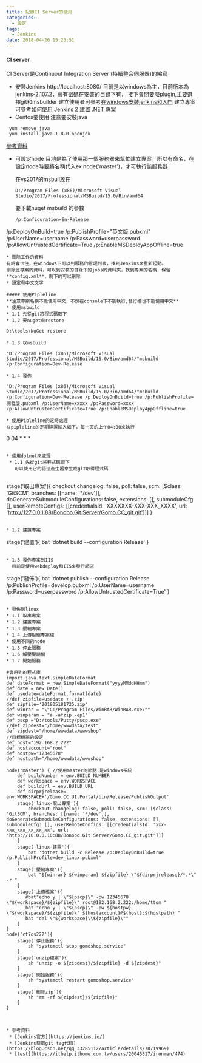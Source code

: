 ```yaml
---
title: 記錄CI Server的使用
categories:
  - 設定
tags:
  - Jenkins
date: 2018-04-26 15:23:51
---
```

#### CI server
CI Server是Continuout Integration Server (持續整合伺服器)的縮寫
* 安裝Jenkins http://localhost:8080/
  目前是以windows為主，目前版本為jenkins-2.107.2，會有密碼在安裝的目錄下有，
  接下會問要麼plugin,主要選擇git和msbuilder
  建立使用者可參考[在windows安裝jenkins和入門](https://dotblogs.com.tw/kinanson/2017/08/17/135639)
  建立專案可參考[如何使用 Jenkins 2 建置 .NET 專案](https://blog.yowko.com/2017/02/jenkins-2-build-dotnet-project.html)
* Centos要使用
  注意要安裝java
```
 yum remove java
 yum install java-1.8.0-openjdk
```

  [參考資料](https://wiki.jenkins.io/display/JENKINS/Installing+Jenkins+on+Red+Hat+distributions#InstallingJenkinsonRedHatdistributions-ImportantNoteonCentOSJava)
  
* 可設定node
  目地是為了使用那一個服務器來幫忙建立專案，所以有命名，在設定node時要將名稱代入ex node('master')，才可執行該服務器
  
  在vs2017的msbuil放在
  ```
  D:/Program Files (x86)/Microsoft Visual Studio/2017/Professional/MSBuild/15.0/Bin/amd64
  ```
  要下載nuget
  msbuild 的參數
  ```
  /p:Configuration=En-Release 
 /p:DeployOnBuild=true
 /p:PublishProfile="英文版.pubxml"
 /p:UserName=username
 /p:Password=userpassword
 /p:AllowUntrustedCertificate=True
 /p:EnableMSDeployAppOffline=true
  ```
* 刪除工作的資料
  有時會卡住，在windows下可以到服務的管理列表，找到Jenkins來重新起動。
  刪除此專案的資料，可以到安裝的目錄下的jobs的資料夾，找到專案的名稱，保留**config.xml**，剩下的可以刪除
* 設定有中文文字
    
##### 使用Pipleline
  **注意專案名稱不能使用中文，不然在console下不能執行,發行檔也不能使用中文** 
* 使用msbuild
  * 1.1 先從git將程式碼取下
  * 1.2 要nuget來restore
  ```
	D:\tools\NuGet restore
  ```
  * 1.3 以msbuild	
  ```
	"D:/Program Files (x86)/Microsoft Visual Studio/2017/Professional/MSBuild/15.0/Bin/amd64/"msbuild /p:Configuration=Dev-Release
  ```
  * 1.4 發佈
  ```
	"D:/Program Files (x86)/Microsoft Visual Studio/2017/Professional/MSBuild/15.0/Bin/amd64/"msbuild /p:Configuration=Dev-Release /p:DeployOnBuild=true /p:PublishProfile=開發版.pubxml /p:UserName=xxxxx /p:Password=xxxx /p:AllowUntrustedCertificate=True /p:EnableMSDeployAppOffline=true 
  ```
* 使用Pipleline的定時處理
 在pipleline的定期建置輸入如下，每一天的上午04:00來執行

 ```
 0 04 * * *
 ```
 
* 使用dotnet來處理
  * 1.1 先從git將程式碼取下
    可以使用它的語法產生器來生成git取得程式碼
	
  ```
  stage('取出專案'){
      checkout changelog: false, poll: false, scm: [$class: 'GitSCM', branches: [[name: '*/dev']], doGenerateSubmoduleConfigurations: false, extensions: [], submoduleCfg: [], userRemoteConfigs: [[credentialsId: 'XXXXXXX-XXX-XXX_XXXX', url: 'http://127.0.0.1:88/Bonobo.Git.Server/Gomo.CC_git.git']]]
  }
  ```
  
  * 1.2 建置專案
  ```
  stage('建置'){
        bat 'dotnet build --configuration Release'
    }
  ```
  
  * 1.3 發佈專案到IIS
    目前是使用webdeploy和IIS來發行網店
  ```
  stage('發佈'){
      bat 'dotnet publish --configuration Release /p:PublishProfile=develop.pubxml /p:UserName=username /p:Password=userpassword /p:AllowUntrustedCertificate=True'
    }
  ```
  
* 發佈到linux
  * 1.1 取出專案
  * 1.2 建置專案
  * 1.3 壓縮專案
  * 1.4 上傳壓縮專案檔
  * 使用不同的node
  * 1.5 停止服務
  * 1.6 解壓壓縮檔
  * 1.7 開始服務
  
```
    #會用到的程式庫
    import java.text.SimpleDateFormat
    def dateFormat = new SimpleDateFormat("yyyyMMddHHmm")
    def date = new Date()
    def usedate=dateFormat.format(date)
    //def zipfile=usedate +'.zip'
    def zipfile='201805181725.zip'
    def winrar = "\"C:/Program Files/WinRAR/WinRAR.exe\""
    def winparam = "a -afzip -ep1"
    def pscp ="D:/tools/Putty/pscp.exe"
    //def zipdest="/home/wwwdata/test"
    def zipdest="/home/wwwdata/wwwshop"
	//目標機器的設定
	def host="192.168.2.222"
	def hostaccount="root"
	def hostpw="12345678"
	def hostpath="/home/wwwdata/wwwshop"
	
	node('master') { //使用master的節點,是windows系統
	    def buildNumber = env.BUILD_NUMBER
        def workspace = env.WORKSPACE
        def buildUrl = env.BUILD_URL
        def dirprjrelease= env.WORKSPACE+'/Gomo.CC.UI.Portal/bin/Release/PublishOutput'
		stage('linux-取出專案'){
            checkout changelog: false, poll: false, scm: [$class: 'GitSCM', branches: [[name: '*/dev']], doGenerateSubmoduleConfigurations: false, extensions: [], submoduleCfg: [], userRemoteConfigs: [[credentialsId: 'xxx-xxx_xxx_xx_xx_xx', url: 'http://10.0.0.10:88/Bonobo.Git.Server/Gomo.CC_git.git']]]
        }
		stage('linux-建置'){
            bat 'dotnet build -c Release /p:DeployOnBuild=true /p:PublishProfile=dev_linux.pubxml'
        }
		stage('壓縮專案'){
            bat "${winrar} ${winparam} ${zipfile} \"${dirprjrelease}/*.*\" -r "
        } 
		stage('上傳檔案'){
           #bat"echo y | \"${pscp}\" -pw 12345678 \"${workspace}/${zipfile}\" root@192.168.2.222:/home/ttom "
		   bat "echo y | \"${pscp}\" -pw ${hostpw} \"${workspace}/${zipfile}\" ${hostaccount}@${host}:${hostpath} "
		   bat "del \"${workspace}\\${zipfile}\""
        }
	}
	node('ct7os222'){
	    stage('停止服務'){
            sh "systemctl stop gomoshop.service"
        }
		stage('unzip檔案'){
            sh "unzip -o ${zipdest}/${zipfile} -d ${zipdest}"
        }
		stage('開始服務'){
            sh "systemctl restart gomoshop.service"
        }
		stage('刪除zip'){
            sh "rm -rf ${zipdest}/${zipfile}"
        }
	}
``` 

  
* 參考資料
 * [Jenkins官方](https://jenkins.io/)
 * [Jenkins获取git tag代码](https://blog.csdn.net/qq_33285112/article/details/78719969)
 * [test](https://ithelp.ithome.com.tw/users/20045817/ironman/474)